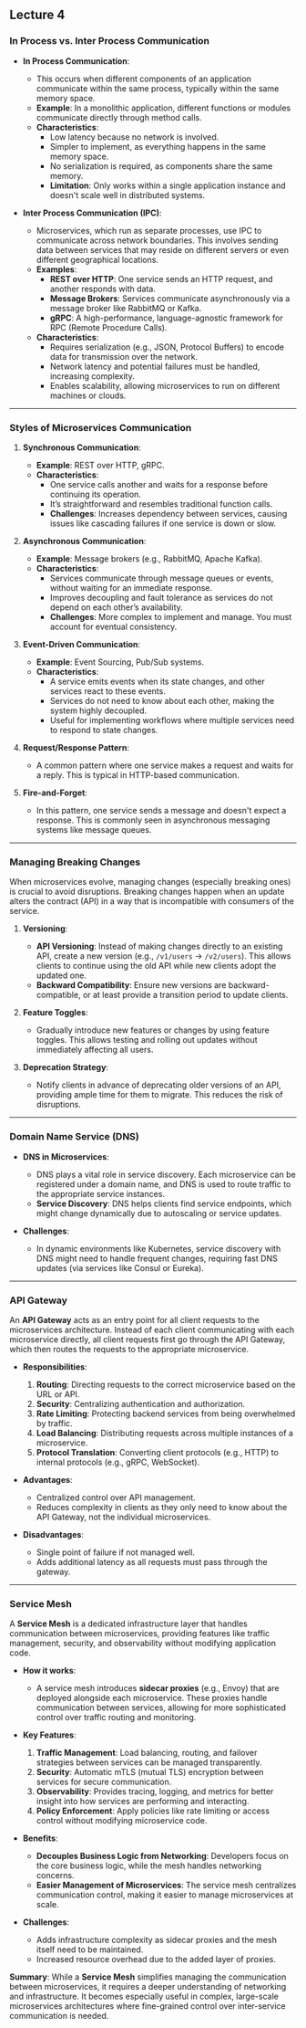 ## Lecture 4
### **In Process vs. Inter Process Communication**

- **In Process Communication**:
  - This occurs when different components of an application communicate within the same process, typically within the same memory space.
  - **Example**: In a monolithic application, different functions or modules communicate directly through method calls.
  - **Characteristics**:
    - Low latency because no network is involved.
    - Simpler to implement, as everything happens in the same memory space.
    - No serialization is required, as components share the same memory.
    - **Limitation**: Only works within a single application instance and doesn't scale well in distributed systems.

- **Inter Process Communication (IPC)**:
  - Microservices, which run as separate processes, use IPC to communicate across network boundaries. This involves sending data between services that may reside on different servers or even different geographical locations.
  - **Examples**:
    - **REST over HTTP**: One service sends an HTTP request, and another responds with data.
    - **Message Brokers**: Services communicate asynchronously via a message broker like RabbitMQ or Kafka.
    - **gRPC**: A high-performance, language-agnostic framework for RPC (Remote Procedure Calls).
  - **Characteristics**:
    - Requires serialization (e.g., JSON, Protocol Buffers) to encode data for transmission over the network.
    - Network latency and potential failures must be handled, increasing complexity.
    - Enables scalability, allowing microservices to run on different machines or clouds.

---

### **Styles of Microservices Communication**

1. **Synchronous Communication**:
   - **Example**: REST over HTTP, gRPC.
   - **Characteristics**:
     - One service calls another and waits for a response before continuing its operation.
     - It’s straightforward and resembles traditional function calls.
     - **Challenges**: Increases dependency between services, causing issues like cascading failures if one service is down or slow.

2. **Asynchronous Communication**:
   - **Example**: Message brokers (e.g., RabbitMQ, Apache Kafka).
   - **Characteristics**:
     - Services communicate through message queues or events, without waiting for an immediate response.
     - Improves decoupling and fault tolerance as services do not depend on each other’s availability.
     - **Challenges**: More complex to implement and manage. You must account for eventual consistency.

3. **Event-Driven Communication**:
   - **Example**: Event Sourcing, Pub/Sub systems.
   - **Characteristics**:
     - A service emits events when its state changes, and other services react to these events.
     - Services do not need to know about each other, making the system highly decoupled.
     - Useful for implementing workflows where multiple services need to respond to state changes.

4. **Request/Response Pattern**:
   - A common pattern where one service makes a request and waits for a reply. This is typical in HTTP-based communication.

5. **Fire-and-Forget**:
   - In this pattern, one service sends a message and doesn't expect a response. This is commonly seen in asynchronous messaging systems like message queues.

---

### **Managing Breaking Changes**

When microservices evolve, managing changes (especially breaking ones) is crucial to avoid disruptions. Breaking changes happen when an update alters the contract (API) in a way that is incompatible with consumers of the service.

1. **Versioning**:
   - **API Versioning**: Instead of making changes directly to an existing API, create a new version (e.g., `/v1/users` → `/v2/users`). This allows clients to continue using the old API while new clients adopt the updated one.
   - **Backward Compatibility**: Ensure new versions are backward-compatible, or at least provide a transition period to update clients.

2. **Feature Toggles**:
   - Gradually introduce new features or changes by using feature toggles. This allows testing and rolling out updates without immediately affecting all users.

3. **Deprecation Strategy**:
   - Notify clients in advance of deprecating older versions of an API, providing ample time for them to migrate. This reduces the risk of disruptions.

---

### **Domain Name Service (DNS)**

- **DNS in Microservices**:
  - DNS plays a vital role in service discovery. Each microservice can be registered under a domain name, and DNS is used to route traffic to the appropriate service instances.
  - **Service Discovery**: DNS helps clients find service endpoints, which might change dynamically due to autoscaling or service updates.

- **Challenges**:
  - In dynamic environments like Kubernetes, service discovery with DNS might need to handle frequent changes, requiring fast DNS updates (via services like Consul or Eureka).

---

### **API Gateway**

An **API Gateway** acts as an entry point for all client requests to the microservices architecture. Instead of each client communicating with each microservice directly, all client requests first go through the API Gateway, which then routes the requests to the appropriate microservice.

- **Responsibilities**:
  1. **Routing**: Directing requests to the correct microservice based on the URL or API.
  2. **Security**: Centralizing authentication and authorization.
  3. **Rate Limiting**: Protecting backend services from being overwhelmed by traffic.
  4. **Load Balancing**: Distributing requests across multiple instances of a microservice.
  5. **Protocol Translation**: Converting client protocols (e.g., HTTP) to internal protocols (e.g., gRPC, WebSocket).
  
- **Advantages**:
  - Centralized control over API management.
  - Reduces complexity in clients as they only need to know about the API Gateway, not the individual microservices.
  
- **Disadvantages**:
  - Single point of failure if not managed well.
  - Adds additional latency as all requests must pass through the gateway.

---

### **Service Mesh**

A **Service Mesh** is a dedicated infrastructure layer that handles communication between microservices, providing features like traffic management, security, and observability without modifying application code.

- **How it works**:
  - A service mesh introduces **sidecar proxies** (e.g., Envoy) that are deployed alongside each microservice. These proxies handle communication between services, allowing for more sophisticated control over traffic routing and monitoring.
  
- **Key Features**:
  1. **Traffic Management**: Load balancing, routing, and failover strategies between services can be managed transparently.
  2. **Security**: Automatic mTLS (mutual TLS) encryption between services for secure communication.
  3. **Observability**: Provides tracing, logging, and metrics for better insight into how services are performing and interacting.
  4. **Policy Enforcement**: Apply policies like rate limiting or access control without modifying microservice code.
  
- **Benefits**:
  - **Decouples Business Logic from Networking**: Developers focus on the core business logic, while the mesh handles networking concerns.
  - **Easier Management of Microservices**: The service mesh centralizes communication control, making it easier to manage microservices at scale.

- **Challenges**:
  - Adds infrastructure complexity as sidecar proxies and the mesh itself need to be maintained.
  - Increased resource overhead due to the added layer of proxies.

**Summary**: While a **Service Mesh** simplifies managing the communication between microservices, it requires a deeper understanding of networking and infrastructure. It becomes especially useful in complex, large-scale microservices architectures where fine-grained control over inter-service communication is needed.
